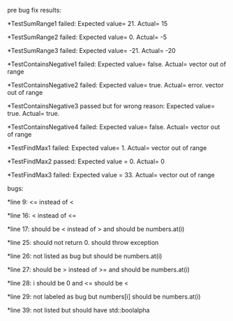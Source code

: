 pre bug fix results:

*TestSumRange1 failed: Expected value= 21. Actual= 15

*TestSumRange2 failed: Expected value= 0. Actual= -5

*TestSumRange3 failed: Expected value= -21. Actual= -20

*TestContainsNegative1 failed: Expected value= false. Actual= vector out of range

*TestContainsNegative2 failed: Expected value= true. Actual= error. vector out of range

*TestContainsNegative3 passed but for wrong reason: Expected value= true. Actual= true.

*TestContainsNegative4 failed: Expected value= false. Actual= vector out of range

*TestFindMax1 failed: Expected value= 1. Actual= vector out of range

*TestFindMax2 passed: Expected value = 0. Actual= 0

*TestFindMax3 failed: Expected value = 33. Actual= vector out of range

bugs:

*line 9: <= instead of <

*line 16: < instead of <=

*line 17: should be < instead of > and should be numbers.at(i)

*line 25: should not return 0. should throw exception

*line 26: not listed as bug but should be numbers.at(i)

*line 27: should be > instead of >= and should be numbers.at(i)

*line 28: i should be 0 and <= should be <

*line 29: not labeled as bug but numbers[i] should be numbers.at(i)

*line 39: not listed but should have std::boolalpha






